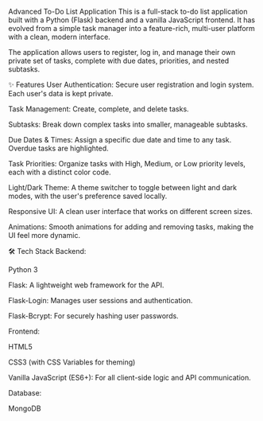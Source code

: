 Advanced To-Do List Application
This is a full-stack to-do list application built with a Python (Flask) backend and a vanilla JavaScript frontend. It has evolved from a simple task manager into a feature-rich, multi-user platform with a clean, modern interface.

The application allows users to register, log in, and manage their own private set of tasks, complete with due dates, priorities, and nested subtasks.

✨ Features
User Authentication: Secure user registration and login system. Each user's data is kept private.

Task Management: Create, complete, and delete tasks.

Subtasks: Break down complex tasks into smaller, manageable subtasks.

Due Dates & Times: Assign a specific due date and time to any task. Overdue tasks are highlighted.

Task Priorities: Organize tasks with High, Medium, or Low priority levels, each with a distinct color code.

Light/Dark Theme: A theme switcher to toggle between light and dark modes, with the user's preference saved locally.

Responsive UI: A clean user interface that works on different screen sizes.

Animations: Smooth animations for adding and removing tasks, making the UI feel more dynamic.

🛠️ Tech Stack
Backend:

Python 3

Flask: A lightweight web framework for the API.

Flask-Login: Manages user sessions and authentication.

Flask-Bcrypt: For securely hashing user passwords.

Frontend:

HTML5

CSS3 (with CSS Variables for theming)

Vanilla JavaScript (ES6+): For all client-side logic and API communication.

Database:

MongoDB